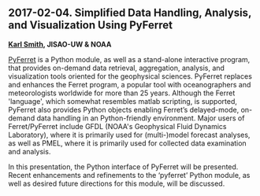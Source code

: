 ## 2017-02-04. Simplified Data Handling, Analysis, and Visualization Using PyFerret

**[Karl Smith](https://github.com/karlmsmith), JISAO-UW & NOAA**

[PyFerret](https://github.com/NOAA-PMEL/PyFerret) is a Python module, as well as a stand-alone interactive program, that provides on-demand data retrieval, aggregation, analysis, and visualization tools oriented for the geophysical sciences. PyFerret replaces and enhances the Ferret program, a popular tool with oceanographers and meteorologists worldwide for more than 25 years. Although the Ferret 'language', which somewhat resembles matlab scripting, is supported, PyFerret also provides Python objects enabling Ferret’s delayed-mode, on-demand data handling in an Python-friendly environment. Major users of Ferret/PyFerret include GFDL (NOAA's Geophysical Fluid Dynamics Laboratory), where it is primarily used for (multi-)model forecast analyses, as well as PMEL, where it is primarily used for collected data examination and analysis.

In this presentation, the Python interface of PyFerret will be presented. Recent enhancements and refinements to the ‘pyferret’ Python module, as well as desired future directions for this module, will be discussed. 
